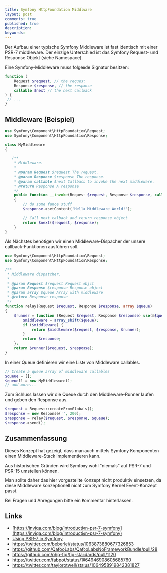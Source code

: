 ```yaml
---
title: Symfony HttpFoundation Middlware
layout: post
comments: true
published: true
description: 
keywords: 
---
```


Der Aufbau einer typische Symfony Middleware ist fast identisch mit einer PSR-7 middleware. 
Der einzige Unterschied ist das Symfony Request- und Response Objekt (siehe Namespace).

Eine Symfony-Middleware muss folgende Signatur besitzen:

```php
function (
    Request $request, // the request
    Response $response, // the response
    callable $next // the next callback
) {
 // ...
}
```

## Middleware (Beispiel)

```php
use Symfony\Component\HttpFoundation\Request;
use Symfony\Component\HttpFoundation\Response;

class MyMiddleware
{

   /**
    * Middleware.
    *
    * @param Request $request The request.
    * @param Response $response The response.
    * @param callable $next Callback to invoke the next middleware.
    * @return Response A response
    */
    public function __invoke(Request $request, Response $response, callable $next)
    {
        // do some fance stuff
        $response->setContent('Hello Middleware World!');

        // Call next calback and return response object
        return $next($request, $response);
    }
}
```

Als Nächstes benötigen wir einen Middleware-Dispacher der unsere callback-Funktionen ausführen soll.

```php
use Symfony\Component\HttpFoundation\Request;
use Symfony\Component\HttpFoundation\Response;

/**
 * Middleware dispatcher.
 *
 * @param Request $request Request objct
 * @param Response $response Response object
 * @param array $queue Array with middleware
 * @return Response response
 */
function relay(Request $request, Response $response, array $queue)
{
    $runner = function (Request $request, Response $response) use(&$queue, &$runner) {
        $middleware = array_shift($queue);
        if ($middleware) {
            return $middleware($request, $response, $runner);
        }
        return $response;
    };
    return $runner($request, $response);
}
```

In einer Queue definieren wir eine Liste von Middleware callables.

```php
// Create a queue array of middleware callables
$queue = [];
$queue[] = new MyMiddleware();
// add more...
```

Zum Schluss lassen wir die Queue durch den Middleware-Runner laufen und geben den Response aus.

```php
$request = Request::createFromGlobals();
$response = new Response('', 200);
$response = relay($request, $response, $queue);
$response->send();
```
## Zusammenfassung

Dieses Konzept hat gezeigt, dass man auch mittels Symfony Komponenten einen
Middleware-Stack implementieren kann. 

Aus historischen Gründen wird Symfony wohl "niemals" auf PSR-7 und PSR-15 umstellen können.

Man sollte daher das hier vorgestellte Konzept nicht produktiv einsetzen, 
da diese Middleware konzeptionell nicht zum Symfony Kernel Event-Konzept passt. 

Bei Fragen und Anregungen bitte ein Kommentar hinterlassen.

## Links

* [https://inviqa.com/blog/introduction-psr-7-symfony](https://inviqa.com/blog/introduction-psr-7-symfony)
* [Using PSR-7 in Symfony](https://dunglas.fr/2015/06/using-psr-7-in-symfony/)
* <https://twitter.com/beberlei/status/1063873880677326853>
* <https://github.com/QafooLabs/QafooLabsNoFrameworkBundle/pull/28>
* <https://github.com/php-fig/fig-standards/pull/1120>
* <https://twitter.com/fabpot/status/1064946908605685760>
* <https://twitter.com/taylorotwell/status/1064958919842381827>

